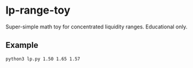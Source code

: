 # lp-range-toy

Super-simple math toy for concentrated liquidity ranges. Educational only.

## Example
```bash
python3 lp.py 1.50 1.65 1.57
